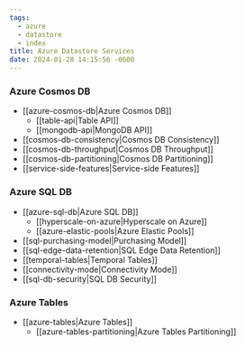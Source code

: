 ```yaml
---
tags:
  - azure
  - datastore
  - index
title: Azure Datastore Services
date: 2024-01-28 14:15:56 -0600
---
```


### Azure Cosmos DB

* [[azure-cosmos-db|Azure Cosmos DB]]
	- [[table-api|Table API]]
	* [[mongodb-api|MongoDB API]]
* [[cosmos-db-consistency|Cosmos DB Consistency]]
* [[cosmos-db-throughput|Cosmos DB Throughput]]
* [[cosmos-db-partitioning|Cosmos DB Partitioning]]
* [[service-side-features|Service-side Features]]

### Azure SQL DB

* [[azure-sql-db|Azure SQL DB]]
	* [[hyperscale-on-azure|Hyperscale on Azure]]
	* [[azure-elastic-pools|Azure Elastic Pools]]
* [[sql-purchasing-model|Purchasing Model]]
* [[sql-edge-data-retention|SQL Edge Data Retention]]
* [[temporal-tables|Temporal Tables]]
* [[connectivity-mode|Connectivity Mode]]
* [[sql-db-security|SQL DB Security]]

### Azure Tables

* [[azure-tables|Azure Tables]]
	* [[azure-tables-partitioning|Azure Tables Partitioning]]
